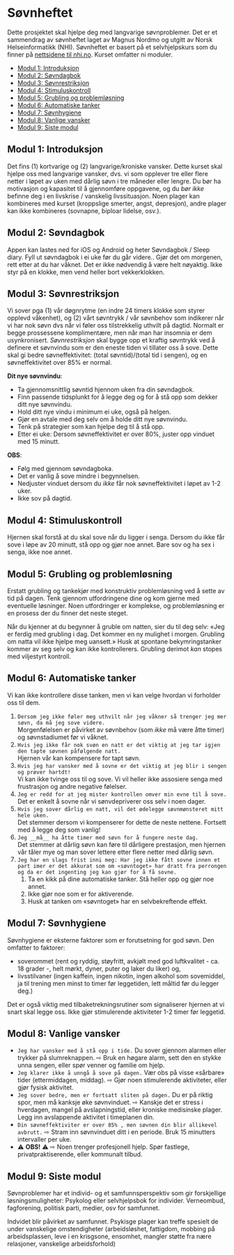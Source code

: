 # Søvnheftet
Dette prosjektet skal hjelpe deg med langvarige søvnproblemer. 
Det er et sammendrag av søvnheftet laget av Magnus Nordmo og utgitt av Norsk Helseinformatikk (NHI). 
Søvnheftet er basert på et selvhjelpskurs som du finner på [nettsidene til nhi.no](https://nhi.no/psykisk-helse/kognitiv-terapi/langvarige-sovnvansker/langvarige-sovnvansker-selvhjelpskurs/). 
Kurset omfatter ni moduler.

* [Modul 1: Introduksjon](./moduler/MODUL-1.md)
* [Modul 2: Søvndagbok](./moduler/MODUL-2.md)
* [Modul 3: Søvnrestriksjon](./moduler/MODUL-3.md)
* [Modul 4: Stimuluskontroll](./moduler/MODUL-4.md)
* [Modul 5: Grubling og problemløsning](./moduler/MODUL-5.md)
* [Modul 6: Automatiske tanker](./moduler/MODUL-6.md)
* [Modul 7: Søvnhygiene](./moduler/MODUL-7.md)
* [Modul 8: Vanlige vansker](./moduler/MODUL-8.md)
* [Modul 9: Siste modul](./moduler/MODUL-9.md)

## Modul 1: Introduksjon

Det fins (1) kortvarige og (2) langvarige/kroniske vansker. Dette kurset skal hjelpe oss med langvarige vansker, dvs. vi som opplever tre eller flere netter i løpet av uken med dårlig søvn i tre måneder eller lengre. Du bør ha motivasjon og kapasitet til å gjennomføre oppgavene, og du _bør ikke_ befinne deg i en livskrise / vanskelig livssituasjon. Noen plager kan kombineres med kurset (kroppslige smerter, angst, depresjon), andre plager kan ikke kombineres (sovnapne, biploar lidelse, osv.).

## Modul 2: Søvndagbok

Appen kan lastes ned for iOS og Android og heter Søvndagbok / Sleep diary. Fyll ut søvndagbok i ei uke før du går videre.. Gjør det om morgenen, rett etter at du har våknet. Det er ikke nødvendig å være helt nøyaktig. Ikke styr på en klokke, men vend heller bort vekkerklokken.

## Modul 3: Søvnrestriksjon

Vi sover pga (1) vår døgnrytme (en indre 24 timers klokke som styrer opplevd våkenhet), og (2) vårt søvntrykk / vår søvnbehov som indikerer når vi har nok søvn dvs når vi føler oss tilstrekkelig uthvilt på dagtid. Normalt er begge prossessene komplimentære, men når man har insomnia er dem usynkronisert. _Søvnrestriksjon_ skal bygge opp et kraftig søvntrykk ved å definere et søvnvindu som er den eneste tiden vi tillater oss å sove. Dette skal gi bedre søvneffektivitet: (total søvntid)/(total tid i sengen), og en søvneffektivitet over 85% er normal.

__Dit nye søvnvindu__:
* Ta gjennomsnittlig søvntid hjennom uken fra din søvndagbok.
* Finn passende tidsplunkt for å legge deg og for å stå opp som dekker ditt nye søvnvindu.
* Hold ditt nye vindu i minimum ei uke, også på helgen.
* Gjør en avtale med deg selv om å holde ditt nye søvnvindu.
* Tenk på strategier som kan hjelpe deg til å stå opp.
* Etter ei uke: Dersom søvneffektivitet er over 80%, juster opp vinduet med 15 minutt.

__OBS__:
* Følg med gjennom søvndagboka.
* Det er vanlig å sove mindre i begynnelsen.
* Nedjuster vinduet dersom du _ikke_ får nok søvneffektivitet i løpet av 1-2 uker.
* Ikke sov på dagtid.

## Modul 4: Stimuluskontroll
Hjernen skal forstå at du skal sove når du ligger i senga.
Dersom du ikke får sove i løpe av 20 minutt, stå opp og gjør noe annet. 
Bare sov og ha sex i senga, ikke noe annet.

## Modul 5: Grubling og problemløsning
Erstatt grubling og tankekjør med konstruktiv problemløsning ved å sette av tid på dagen.
Tenk gjennom utfordringene dine og kom gjerne med eventuelle løsninger.
Noen utfordringer er komplekse, og problemløsning er en prosess der du finner det neste steget.  

Når du kjenner at du begynner å gruble om natten, sier du til deg selv: «Jeg er ferdig med grubling i dag. Det kommer en ny mulighet i morgen. Grubling om natta vil ikke hjelpe meg uansett.»
Husk at spontane bekymringstanker kommer av seg selv og kan ikke kontrollerers. Grubling derimot _kan_ stopes med viljestyrt kontroll.

## Modul 6: Automatiske tanker
Vi kan ikke kontrollere disse tanken, men vi kan velge hvordan vi forholder oss til dem.

1. ```Dersom jeg ikke føler meg uthvilt når jeg våkner så trenger jeg mer søvn, da må jeg sove videre.```  
Morgenfølelsen er påvirket av søvnbehov (som _ikke_ må være åtte timer) og søvnstadiumet før vi våknet.
2. ```Hvis jeg ikke får nok svøn en natt er det viktig at jeg tar igjen den tapte søvnen påfølgende natt.```  
Hjernen vår kan kompensere for tapt søvn. 
3. ```Hvis jeg har vansker med å sovne er det viktig at jeg blir i sengen og prøver hartdt!```  
Vi kan ikke tvinge oss til og sove. Vi vil heller ikke assosiere senga med frustrasjon og andre negative følelser.
4. ```Jeg er redd for at jeg mister kontrollen omver min evne til å sove.```  
Det er enkelt å sovne når vi sønvdepriverer oss selv i noen dager.
5. ```Hvis jeg sover dårlig en natt, vil det ødelegge søvnmønsteret mitt hele uken.```  
Det stemmer dersom vi kompenserer for dette de neste nettene. Fortsett med å legge deg som vanlig!
6. ```Jeg __må__ ha åtte timer med søvn for å fungere neste dag.```  
Det stemmer at dårlig søvn kan føre til dårligere prestasjon, men hjernen vår tåler mye og man sover lettere etter flere netter med dårlig søvn.
7. ```Jeg har en slags frist inni meg: Har jeg ikke fått sovne innen et part imer er det akkurat som om «søvntoget» har dratt fra perrongen og da er det ingenting jeg kan gjør for å få sovne.```  
    1. Ta en kikk på dine automatiske tanker. Stå heller opp og gjør noe annet.
    2. Ikke gjør noe som er for aktiverende.
    3. Husk at tanken om «søvntoget» har en selvbekreftende effekt.
    
## Modul 7: Søvnhygiene
Søvnhygiene er eksterne faktorer som er forutsetning for god søvn.
Den omfatter to faktorer:
* soverommet (rent og ryddig, støyfritt, avkjølt med god luftkvalitet - ca. 18 grader -, helt mørkt, dyner, puter og laker du liker) og,
* livsstilvaner (ingen kaffein, ingen nikotin, ingen alkohol som sovemiddel, ja til trening men minst to timer før leggetiden, lett måltid før du legger deg.)

Det er også viktig med tilbaketrekningsrutiner som signaliserer hjernen at vi snart skal legge oss. Ikke gjør stimulerende aktiviteter 1-2 timer før leggetid.

## Modul 8: Vanlige vansker

* ```Jeg har vansker med å stå opp i tide.```
Du sover gjennom alarmen eller trykker på slumreknappen. ⇨ Bruk en høgare alarm, sett den en stykke unna sengen, eller spør venner og familie om hjelp.
* ```Jeg klarer ikke å unngå å sove på dagen.```
Vær obs på visse «sårbare» tider (ettermiddagen, middag). ⇨ Gjør noen stimulerende aktiviteter, eller gjør fysisk aktivitet.
* ```Jeg sover bedre, men er fortsatt sliten på dagen.```
Du er på riktig spor, men må kanksje øke søvnvinduet. ⇨ Kanskje det er stress i hverdagen, mangel på avslapningstid, eller kroniske medisinske plager. Legg inn avslappende aktivitet i timeplanen din.
* ```Din søvneffektiviter er over 85% , men søvnen din blir allikevel avbrutt.``` ⇨ Stram inn søvnvinduet ditt i en periode. Bruk 15 minutters intervaller per uke.
* :warning: __OBS!__ :warning: ⇨ Noen trenger profesjonell hjelp. Spør fastlege, privatpraktiserende, eller kommunalt tilbud.

## Modul 9: Siste modul

Søvnproblemer har et individ- og et samfunnsperspektiv som gir forskjellige løsningsmuligheter: Psykolog eller selvhjelpsbok for individer. Verneombud, fagforening, politisk parti, medier, osv for samfunnet.

Indvidet blir påvirket av samfunnet. Psykisge plager kan treffe spesielt de under vanskelige omstendigheter (arbeidsløshet, fattigdom, mobbing på arbeidsplassen, leve i en krisgsone, ensomhet, mangler støtte fra nære relasjoner, vanskelige arbeidsforhold)